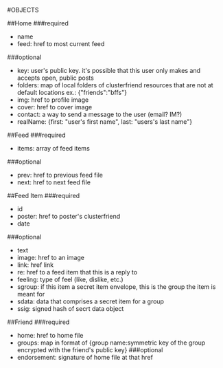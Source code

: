 #OBJECTS

##Home
###required
- name
- feed: href to most current feed

###optional
- key: user's public key. it's possible that this user only makes and accepts open, public posts
- folders: map of local folders of clusterfriend resources that are not at default locations ex.: {"friends":"bffs"}
- img: href to profile image
- cover: href to cover image
- contact: a way to send a message to the user (email? IM?)
- realName: {first: "user's first name", last: "users's last name"}

##Feed
###required
- items: array of feed items

###optional
- prev: href to previous feed file
- next: href to next feed file

##Feed Item
###required
- id
- poster: href to poster's clusterfriend
- date

###optional
- text
- image: href to an image
- link: href link
- re: href to a feed item that this is a reply to
- feeling: type of feel (like, dislike, etc.)
- sgroup: if this item a secret item envelope, this is the group the item is meant for
- sdata: data that comprises a secret item for a group
- ssig: signed hash of secrt data object

##Friend
###required
- home: href to home file
- groups: map in format of {group name:symmetric key of the group encrypted with the friend's public key}
###optional
- endorsement: signature of home file at that href
